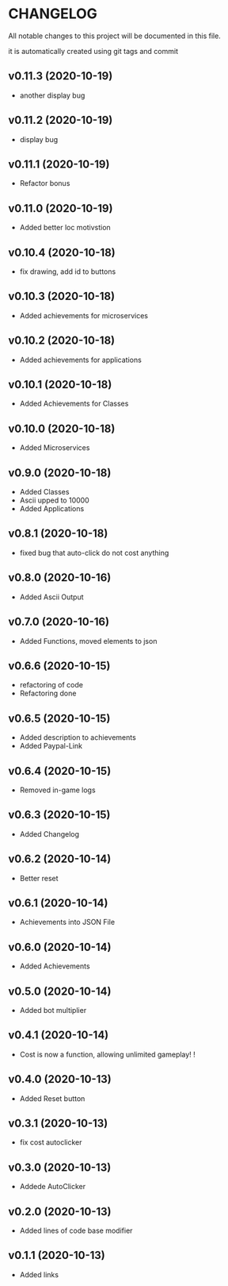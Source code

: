 # CHANGELOG

All notable changes to this project will be documented in this file.

it is automatically created using git tags and commit

## v0.11.3 (2020-10-19)

* another display bug

## v0.11.2 (2020-10-19)

* display bug

## v0.11.1 (2020-10-19)

* Refactor bonus

## v0.11.0 (2020-10-19)

* Added better loc motivstion

## v0.10.4 (2020-10-18)

* fix drawing, add id to buttons

## v0.10.3 (2020-10-18)

* Added achievements for microservices

## v0.10.2 (2020-10-18)

* Added achievements for applications

## v0.10.1 (2020-10-18)

* Added Achievements for Classes

## v0.10.0 (2020-10-18)

* Added Microservices

## v0.9.0 (2020-10-18)

* Added Classes
* Ascii upped to 10000
* Added Applications

## v0.8.1 (2020-10-18)

* fixed bug that auto-click do not cost anything

## v0.8.0 (2020-10-16)

* Added Ascii Output

## v0.7.0 (2020-10-16)

* Added Functions, moved elements to json

## v0.6.6 (2020-10-15)

* refactoring of code
* Refactoring done

## v0.6.5 (2020-10-15)

* Added description to achievements
* Added Paypal-Link

## v0.6.4 (2020-10-15)

* Removed in-game logs

## v0.6.3 (2020-10-15)

* Added Changelog

## v0.6.2 (2020-10-14)

* Better reset

## v0.6.1 (2020-10-14)

* Achievements into JSON File

## v0.6.0 (2020-10-14)

* Added Achievements

## v0.5.0 (2020-10-14)

* Added bot multiplier

## v0.4.1 (2020-10-14)

* Cost is now a function, allowing unlimited gameplay! !

## v0.4.0 (2020-10-13)

* Added Reset button

## v0.3.1 (2020-10-13)

* fix cost autoclicker

## v0.3.0 (2020-10-13)

* Addede AutoClicker

## v0.2.0 (2020-10-13)

* Added lines of code base modifier

## v0.1.1 (2020-10-13)

* Added links

